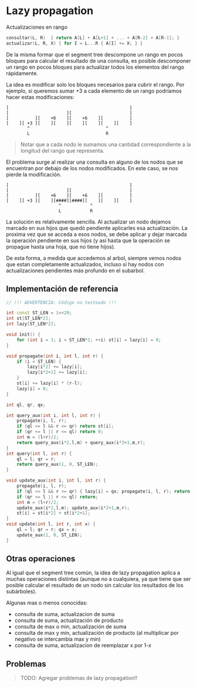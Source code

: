 # Lazy propagation

Actualizaciones en rango

```c++
consultar(L, R)  { return A[L] + A[L+1] + ... + A[R-2] + A[R-1]; }
actualizar(L, R, X) { for I = L...R { A[I] += X; } }
```

De la misma formar que el segment tree descompone un rango en pocos bloques para
calcular el resultado de una consulta, es posible descomponer un rango en pocos
bloques para actualizar todos los elementos del rango rápidamente.

La idea es modificar solo los bloques necesarios para cubrir el rango. Por
ejemplo, si queremos sumar +3 a cada elemento de un rango podríamos hacer estas
modificaciones:

```
[                                              ]
[                      ][                      ]
[          ][    +6    ][    +6    ][          ]
[    ][ +3 ][    ][    ][    ][    ][    ][    ]
        ^                             ^
        L                             R
```

> Notar que a cada nodo le sumamos una cantidad correspondiente a la longitud
> del rango que representa.

El problema surge al realizar una consulta en alguno de los nodos que se
encuentran por debajo de los nodos modificados. En este caso, se nos pierde la
modificación.

```
[                                              ]
[                      ][                      ]
[          ][    +6    ][    +6    ][          ]
[    ][ +3 ][    ][####][####][    ][    ][    ]
                    ^           ^
                    L           R
```

La solución es relativamente sencilla. Al actualizar un nodo dejamos marcado en
sus hijos que quedó pendiente aplicarles esa actualización. La proxima vez que
se acceda a esos nodos, se debe aplicar y dejar marcada la operación pendiente
en sus hijos (y así hasta que la operación se propague hasta una hoja, que no
tiene hijos).

De esta forma, a medida que accedemos al arbol, siempre vemos nodos que estan
completamente actualizados, incluso si hay nodos con actualizaciones pendientes
más profundo en el subarbol.

## Implementación de referencia

```c++
// !!! ADVERTENCIA: Código no testeado !!!

int const ST_LEN = 1<<20;
int st[ST_LEN*2];
int lazy[ST_LEN*2];

void init() {
	for (int i = 1; i < ST_LEN*2; ++i) st[i] = lazy[i] = 0;
}

void propagate(int i, int l, int r) {
	if (i < ST_LEN) {
		lazy[i*2] += lazy[i];
		lazy[i*2+1] += lazy[i];
	}
	st[i] += lazy[i] * (r-l);
	lazy[i] = 0;
}

int ql, qr, qx;

int query_aux(int i, int l, int r) {
	propagate(i, l, r);
	if (ql <= l && r <= qr) return st[i];
	if (qr <= l || r <= ql) return 0;
	int m = (l+r)/2;
	return query_aux(i*2,l,m) + query_aux(i*2+1,m,r);
}
int query(int l, int r) {
	ql = l; qr = r;
	return query_aux(1, 0, ST_LEN);
}

void update_aux(int i, int l, int r) {
	propagate(i, l, r);
	if (ql <= l && r <= qr) { lazy[i] = qx; propagate(i, l, r); return; }
	if (qr <= l || r <= ql) return;
	int m = (l+r)/2;
	update_aux(i*2,l,m); update_aux(i*2+1,m,r);
	st[i] = st[i*2] + st[i*2+1];
}
void update(int l, int r, int x) {
	ql = l; qr = r; qx = x;
	update_aux(1, 0, ST_LEN);
}
```

## Otras operaciones

Al igual que el segment tree común, la idea de lazy propagation aplica a muchas
operaciones distintas (aunque no a cualquiera, ya que tiene que ser posible
calcular el resultado de un nodo sin calcular los resultados de los subárboles).

Algunas mas o menos conocidas:

- consulta de suma, actualizacion de suma
- consulta de suma, actualización de producto
- consulta de max o min, actualización de suma
- consulta de max y min, actualización de producto (al multiplicar por negativo se intercambia max y min)
- consulta de suma, actualizacion de reemplazar x por 1-x

## Problemas

> TODO: Agregar problemas de lazy propagation!!
